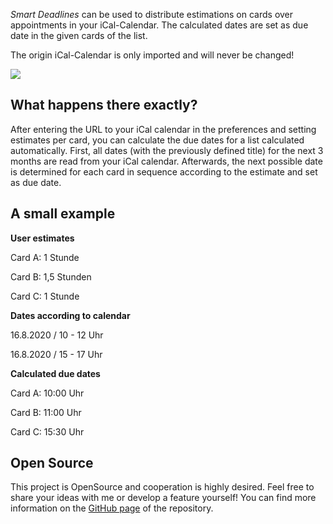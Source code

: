 *Smart Deadlines* can be used to distribute estimations on cards over appointments in your iCal-Calendar. The calculated dates are set as due date in the given cards of the list. 

The origin iCal-Calendar is only imported and will never be changed!



![](https://raw.githubusercontent.com/michael-roedel/smart-deadlines/master/images/list_action.png)

## What happens there exactly?

After entering the URL to your iCal calendar in the preferences and setting estimates per card, you can calculate the due dates for a list calculated automatically. First, all dates (with the previously defined title) for the next 3 months are read from your iCal calendar. Afterwards, the next possible date is determined for each card in sequence according to the estimate and set as due date.

## A small example

**User estimates**

Card A: 1 Stunde

Card B: 1,5 Stunden

Card C: 1 Stunde

**Dates according to calendar**

16.8.2020 / 10 - 12 Uhr

16.8.2020 / 15 - 17 Uhr

**Calculated due dates**

Card A: 10:00 Uhr

Card B: 11:00 Uhr

Card C: 15:30 Uhr

## Open Source

This project is OpenSource and cooperation is highly desired. Feel free to share your ideas with me or develop a feature yourself! You can find more information on the [GitHub page](https://github.com/michael-roedel/smart-deadlines) of the repository.
 